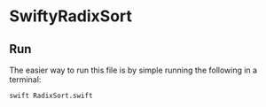 # SwiftyRadixSort

## Run
The easier way to run this file is by simple running the following in a terminal:
```bash
swift RadixSort.swift
```
